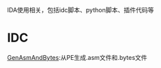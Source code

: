IDA使用相关，包括idc脚本、python脚本、插件代码等</br>

# IDC
[GenAsmAndBytes](https://github.com/yanxdd/IDA/tree/master/GenAsmAndBytes):从PE生成.asm文件和.bytes文件
